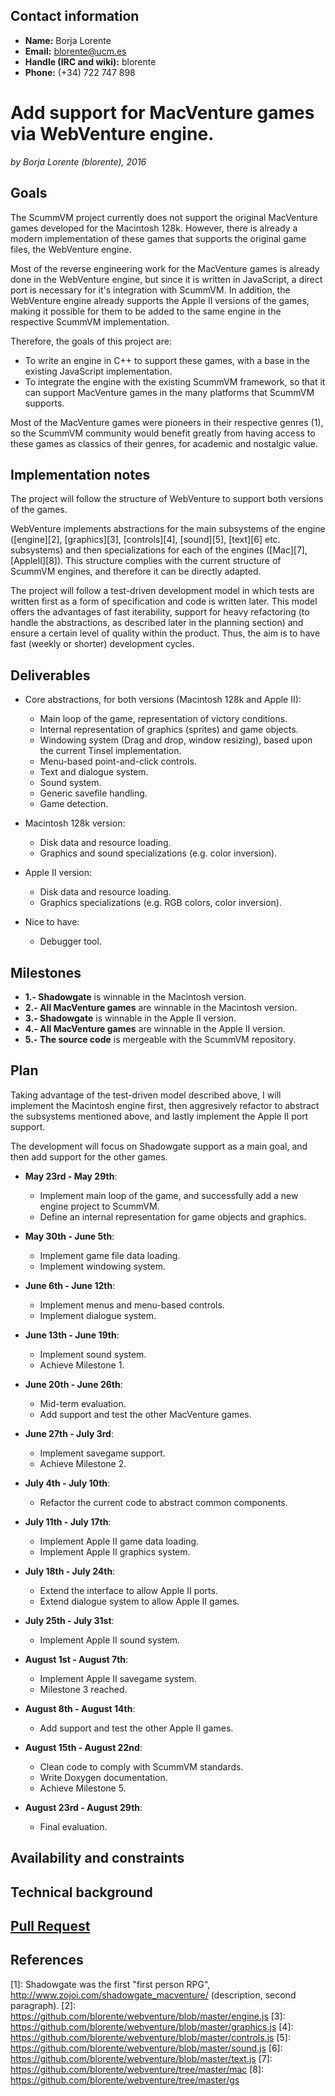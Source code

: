 ## Contact information

- **Name:** Borja Lorente
- **Email:** blorente@ucm.es
- **Handle (IRC and wiki):** blorente
- **Phone:** (+34) 722 747 898

# Add support for MacVenture games via WebVenture engine.

_by Borja Lorente (blorente), 2016_

## Goals

The ScummVM project currently does not support the original MacVenture games developed for the Macintosh 128k. However, there is already a modern implementation of these games that supports the original game files, the WebVenture engine. 

Most of the reverse engineering work for the MacVenture games is already done in the WebVenture engine, but since it is written in JavaScript, a direct port is necessary for it's integration with ScummVM. In addition, the WebVenture engine already supports the Apple II versions of the games, making it possible for them to be added to the same engine in the respective ScummVM implementation.

Therefore, the goals of this project are:

- To write an engine in C++ to support these games, with a base in the existing JavaScript implementation.
- To integrate the engine with the existing ScummVM framework, so that it can support MacVenture games in the many platforms that ScummVM supports.

Most of the MacVenture games were pioneers in their respective genres (1), so the ScummVM community would benefit greatly from having access to these games as classics of their genres, for academic and nostalgic value.

## Implementation notes

The project will follow the structure of WebVenture to support both versions of the games. 

WebVenture implements abstractions for the main subsystems of the engine ([engine][2], [graphics][3], [controls][4], [sound][5], [text][6] etc. subsystems) and then specializations for each of the engines ([Mac][7], [AppleII][8]). This structure complies with the current structure of ScummVM engines, and therefore it can be directly adapted.

The project will follow a test-driven development model in which tests are written first as a form of specification and code is written later. This model offers the advantages of fast iterability, support for heavy refactoring (to handle the abstractions, as described later in the planning section) and ensure a certain level of quality within the product. Thus, the aim is to have fast (weekly or shorter) development cycles.

## Deliverables

- Core abstractions, for both versions (Macintosh 128k and Apple II):
    - Main loop of the game, representation of victory conditions.    
    - Internal representation of graphics (sprites) and game objects.
    - Windowing system (Drag and drop, window resizing), based upon the current Tinsel implementation.
    - Menu-based point-and-click controls.
    - Text and dialogue system.
    - Sound system.
    - Generic savefile handling.
    - Game detection.
 
- Macintosh 128k version:
    - Disk data and resource loading.
    - Graphics and sound specializations (e.g. color inversion).
    
- Apple II version:
    - Disk data and resource loading.
    - Graphics specializations (e.g. RGB colors, color inversion).

- Nice to have:
    - Debugger tool.
    
## Milestones

- **1.- Shadowgate** is winnable in the Macintosh version.
- **2.- All MacVenture games** are winnable in the Macintosh version.
- **3.- Shadowgate** is winnable in the Apple II version.
- **4.- All MacVenture games** are winnable in the Apple II version.
- **5.- The source code** is mergeable with the ScummVM repository.

## Plan

Taking advantage of the test-driven model described above, I will implement the Macintosh engine first, then aggresively refactor to abstract the subsystems mentioned above, and lastly implement the Apple II port support.

The development will focus on Shadowgate support as a main goal, and then add support for the other games.

- **May 23rd - May 29th**: 
    - Implement main loop of the game, and successfully add a new engine project to ScummVM.
    - Define an internal representation for game objects and graphics.

- **May 30th - June 5th**:
    - Implement game file data loading.
    - Implement windowing system.
    
- **June 6th - June 12th**:
    - Implement menus and menu-based controls.
    - Implement dialogue system.

- **June 13th - June 19th**: 
    - Implement sound system.  
    - Achieve Milestone 1.
    
- **June 20th - June 26th**:
    - Mid-term evaluation.
    - Add support and test the other MacVenture games.
    
- **June 27th - July 3rd**: 
    - Implement savegame support.      
    - Achieve Milestone 2.
    
- **July 4th - July 10th**:
    - Refactor the current code to abstract common components.
 
- **July 11th - July 17th**: 
    - Implement Apple II game data loading.
    - Implement Apple II graphics system.

- **July 18th - July 24th**:      
    - Extend the interface to allow Apple II ports. 
    - Extend dialogue system to allow Apple II games.

- **July 25th - July 31st**: 
    - Implement Apple II sound system.

- **August 1st - August 7th**:  
    - Implement Apple II savegame system. 
    - Milestone 3 reached.

- **August 8th - August 14th**: 
    - Add support and test the other Apple II games.
    
- **August 15th - August 22nd**:
    - Clean code to comply with ScummVM standards.
    - Write Doxygen documentation.
    - Achieve Milestone 5.

- **August 23rd - August 29th**:
    - Final evaluation.

## Availability and constraints

## Technical background

## [Pull Request](https://github.com/scummvm/scummvm/pull/688)

## References

[1]: Shadowgate was the first "first person RPG", http://www.zojoi.com/shadowgate_macventure/ (description, second paragraph).
[2]: https://github.com/blorente/webventure/blob/master/engine.js
[3]: https://github.com/blorente/webventure/blob/master/graphics.js
[4]: https://github.com/blorente/webventure/blob/master/controls.js
[5]: https://github.com/blorente/webventure/blob/master/sound.js
[6]: https://github.com/blorente/webventure/blob/master/text.js
[7]: https://github.com/blorente/webventure/tree/master/mac
[8]: https://github.com/blorente/webventure/tree/master/gs

